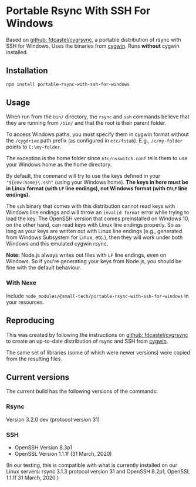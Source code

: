 # Portable Rsync With SSH For Windows

Based on [github: fdcastel/cygrsync](https://github.com/fdcastel/cygrsync), a portable distribution of rsync with SSH for Windows. Uses the binaries from [cygwin](https://www.cygwin.com/). Runs __without__ cygwin installed.

## Installation

```bash
npm install portable-rsync-with-ssh-for-windows
```

## Usage

When run from the `bin/` directory, the `rsync` and `ssh` commands believe that they are running from `/bin/` and that the root is their parent folder.

To access Windows paths, you must specify them in cygwin format without the `/cygdrive` path prefix (as configured in `etc/fstab`). E.g., `/c/my-folder` points to `C:\my-folder`. 

The exception is the home folder since `etc/nsswitch.conf` tells them to use your Windows home as the home directory.

By default, the command will try to use the keys defined in your `"${env:home}\.ssh"` (using your Windows home). __The keys in here must be in Linux format (with `LF` line endings), not Windows format (with `CRLF` line endings).__

The `ssh` binary that comes with this distribution cannot read keys with Windows line endings and will throw an `invalid format` error while trying to load the key. The OpenSSH version that comes preinstalled on Windows 10, on the other hand, can read keys with Linux line endings properly. So as long as your keys are written out with Linux line endings (e.g., generated from Windows Subsystem for Linux, etc.), then they will work under both Windows and this emulated cygwin rsync.

__Note:__ Node.js always writes out files with `LF` line endings, even on Windows. So if you're generating your keys from Node.js, you should be fine with the default behaviour.

### With Nexe

Include `node_modules/@small-tech/portable-rsync-with-ssh-for-windows` in your resources.

## Reproducing

This was created by following the instructions on [github: fdcastel/cygrsync](https://github.com/fdcastel/cygrsync) to create an up-to-date distribution of rsync and SSH from [cygwin](https://www.cygwin.com/).

The same set of libraries (some of which were newer versions) were copied from the resulting files.

## Current versions

The current build has the following versions of the commands:

### Rsync

Version 3.2.0 dev (protocol version 31)

### SSH

  - OpenSSH Version 8.3p1
  - OpenSSL Version 1.1.1f (31 March, 2020)

(In our testing, this is compatible with what is currently installed on our Linux servers: rsync 3.1.3 protocol version 31 and OpenSSH 8.2p1, OpenSSL 1.1.1f 31 March, 2020.)
